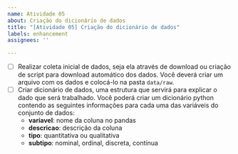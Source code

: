 ```yaml
---
name: Atividade 05
about: Criação do dicionário de dados
title: "[Atividade 05] Criação do dicionário de dados"
labels: enhancement
assignees: ''

---
```


 - [ ] Realizar coleta inicial de dados, seja ela através de download ou criação de script para download automático dos dados. Você deverá criar um arquivo com os dados e colocá-lo na pasta `data/raw`.
 - [ ] Criar dicionário de dados, uma estrutura que servirá para explicar o dado que será trabalhado. Você poderá criar um dicionário python contendo as seguintes informações para cada uma das variáveis do conjunto de dados:
   - **variavel**: nome da coluna no pandas
   - **descricao**: descrição da coluna
   - **tipo**: quantitativa ou qualitativa
   - **subtipo**: nominal, ordinal, discreta, contínua
